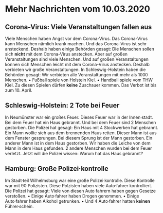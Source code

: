 # Mehr Nachrichten vom 10.03.2020


## Corona-Virus: Viele Veranstaltungen fallen aus
Viele Menschen haben Angst vor dem Corona-Virus. Das Corona-Virus kann Menschen nämlich krank machen. Und das Corona-Virus ist sehr ansteckend. Deshalb haben einige Behörden gesagt: Die Menschen sollen sich **nicht** mit dem Corona-Virus anstecken. Aber auf großen Veranstaltungen sind viele Menschen. Und auf großen Veranstaltungen können sich Menschen leicht mit dem Corona-Virus anstecken. Deshalb verbieten wir große Veranstaltungen. In Schleswig-Holstein haben die Behörden gesagt: Wir verbieten alle Veranstaltungen mit mehr als 1000 Menschen. • Fußball·spiele von Holstein Kiel. • Handball·spiele vom THW Kiel. Zu diesen Spielen dürfen **keine** Zuschauer kommen. Das Verbot ist bis zum 10. April. 

## Schleswig-Holstein: 2 Tote bei Feuer
In Neumünster war ein großes Feuer. Dieses Feuer war in der Innen·stadt. Bei dem Feuer hat ein Haus gebrannt. Und bei dem Feuer sind 2 Menschen gestorben. Die Polizei hat gesagt: Ein Haus mit 4 Stockwerken hat gebrannt. Ein Mann wollte sich aus dem brennenden Haus retten. Dieser Mann ist aus dem Fenster gesprungen. Bei diesem Sprung ist der Mann gestorben. Ein anderer Mann ist in dem Haus gestorben. Wir haben die Leiche von dem Mann in dem Haus gefunden. 2 andere Menschen wurden bei dem Feuer verletzt. Jetzt will die Polizei wissen: Warum hat das Haus gebrannt? 

## Hamburg: Große Polizei·kontrolle
Im Stadt·teil Wilhelmsburg war eine große Polizei·kontrolle. Diese Kontrolle war mit 90 Polizisten. Diese Polzisten haben viele Auto·fahrer kontrolliert. Die Polizei hat gesagt: Viele von diesen Auto·fahrern haben gegen Gesetze verstoßen. • Einige Auto·fahrer haben Drogen genommen. • Einige Auto·fahrer haben Alkohol getrunken. • Und 4 Auto·fahrer hatten **keinen** Führer·schein. 
